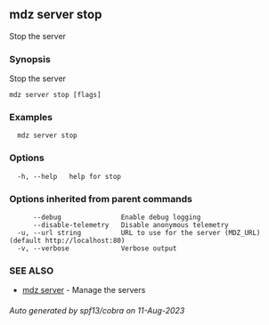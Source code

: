 ## mdz server stop

Stop the server

### Synopsis

Stop the server

```
mdz server stop [flags]
```

### Examples

```
  mdz server stop
```

### Options

```
  -h, --help   help for stop
```

### Options inherited from parent commands

```
      --debug               Enable debug logging
      --disable-telemetry   Disable anonymous telemetry
  -u, --url string          URL to use for the server (MDZ_URL) (default http://localhost:80)
  -v, --verbose             Verbose output
```

### SEE ALSO

* [mdz server](mdz_server.md)	 - Manage the servers

###### Auto generated by spf13/cobra on 11-Aug-2023
